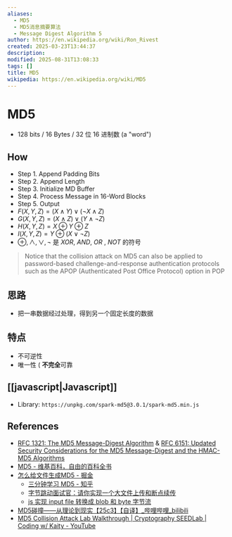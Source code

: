 ```yaml
---
aliases:
  - MD5
  - MD5消息摘要算法
  - Message Digest Algorithm 5
author: https://en.wikipedia.org/wiki/Ron_Rivest
created: 2025-03-23T13:44:37
description:
modified: 2025-08-31T13:08:33
tags: []
title: MD5
wikipedia: https://en.wikipedia.org/wiki/MD5
---
```


# MD5

- 128 bits / 16 Bytes / 32 位 16 进制数 (a "word")

## How

  - Step 1. Append Padding Bits
  - Step 2. Append Length
  - Step 3. Initialize MD Buffer
  - Step 4. Process Message in 16-Word Blocks
  - Step 5. Output
  - $F(X,Y,Z) = (X\wedge{Y}) \vee (\neg{X} \wedge{Z})$
  - $G(X,Y,Z) = (X\wedge{Z}) \vee (Y \wedge \neg{Z})$
  - $H(X,Y,Z) = X \oplus Y \oplus Z$
  - $I(X,Y,Z) = Y \oplus (X \vee \neg{Z})$
  - $\oplus, \wedge, \vee, \neg$ 是 *XOR*, *AND*, *OR* , *NOT* 的符号

> Notice that the collision attack on MD5 can also be applied to password-based challenge-and-response authentication protocols such as the APOP (Authenticated Post Office Protocol) option in POP

## 思路

  - 把一串数据经过处理，得到另一个固定长度的数据

## 特点

  - 不可逆性
  - 唯一性 ( **不完全**可靠

## [[javascript|Javascript]]

- Library: `https://unpkg.com/spark-md5@3.0.1/spark-md5.min.js`

## References

- [RFC 1321: The MD5 Message-Digest Algorithm](https://www.rfc-editor.org/rfc/rfc1321) &
  [RFC 6151: Updated Security Considerations for the MD5 Message-Digest and the HMAC-MD5 Algorithms](https://www.rfc-editor.org/rfc/rfc6151)
- [MD5 - 维基百科，自由的百科全书](https://zh.wikipedia.org/zh-cn/MD5)
- [怎么给文件生成MD5 - 掘金](https://juejin.cn/post/6877072128135561223)
    - [三分钟学习 MD5 - 知乎](https://zhuanlan.zhihu.com/p/26592209)
    - [字节跳动面试官：请你实现一个大文件上传和断点续传](https://juejin.cn/post/6844904046436843527)
    - [js 实现 input file 转换成 blob 和 byte 字节流](https://link.juejin.cn/?target=http%3A%2F%2Fblog.bfw.wiki%2Fuser10%2F15628273380201230054.html)
- [MD5碰撞——从理论到现实【25c3】【自译】_哔哩哔哩_bilibili](https://www.bilibili.com/video/av7570411/?vd_source=da9d3ea36ca9c1ba9b47b17d8f363922)
- [MD5 Collision Attack Lab Walkthrough | Cryptography SEEDLab | Coding w/ Kaity - YouTube](https://www.youtube.com/watch?v=mGCVKLLjIns)
